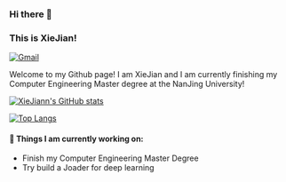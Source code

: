 ### Hi there 👋 
### This is XieJian!
[![Gmail](https://img.shields.io/badge/-Gmail-c14438?style=flat&logo=Gmail&logoColor=white)](mailto:jianxie0@gmail.com)

Welcome to my Github page! I am XieJian and I am currently finishing my Computer Engineering Master degree at the NanJing University!  

[![XieJiann's GitHub stats](https://github-readme-stats.vercel.app/api?username=XieJiann&count_private=true)](https://github.com/anuraghazra/github-readme-stats)

[![Top Langs](https://github-readme-stats.vercel.app/api/top-langs/?username=xiejiann&hide=html,CSS&layout=compact)](https://github.com/anuraghazra/github-readme-stats)

#### 🌱 Things I am currently working on: 
- Finish my Computer Engineering Master Degree  
- Try build a Joader for deep learning





